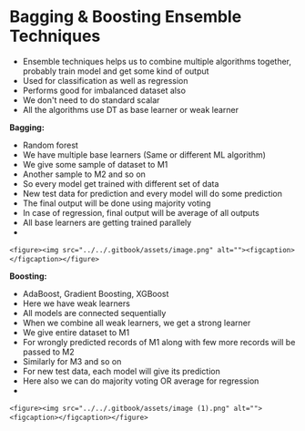 # Bagging & Boosting Ensemble Techniques

* Ensemble techniques helps us to combine multiple algorithms together, probably train model and get some kind of output
* Used for classification as well as regression
* Performs good for imbalanced dataset also
* We don't need to do standard scalar&#x20;
* All the algorithms use DT as base learner or weak learner

**Bagging:**

* Random forest
* We have multiple base learners (Same or different ML algorithm)
* We give some sample of dataset to M1
* Another sample to M2 and so on
* So every model get trained with different set of data
* New test data for prediction and every model will do some prediction
* The final output will be done using majority voting&#x20;
* In case of regression, final output will be average of all outputs
* All base learners are getting trained parallely
*

    <figure><img src="../../.gitbook/assets/image.png" alt=""><figcaption></figcaption></figure>



**Boosting:**

* AdaBoost, Gradient Boosting, XGBoost
* Here we have weak learners
* All models are connected sequentially
* When we combine all weak learners, we get a strong learner
* We give entire dataset to M1
* For wrongly predicted records of M1 along with few more records will be passed to M2
* Similarly for M3 and so on
* For new test data, each model will give its prediction
* Here also we can do majority voting OR average for regression
*

    <figure><img src="../../.gitbook/assets/image (1).png" alt=""><figcaption></figcaption></figure>

